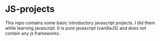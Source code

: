 # JS-projects
This repo contains some basic introductory javascript projects. I did them while learning javascript. It is pure javascript (vanillaJS) and does not contain any js frameworks.
